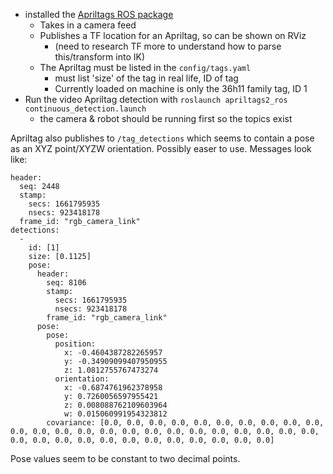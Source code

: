 * installed the [Apriltags ROS package](http://wiki.ros.org/apriltag_ros)
  * Takes in a camera feed 
  * Publishes a TF location for an Apriltag, so can be shown on RViz
    * (need to research TF more to understand how to parse this/transform into IK)
  * The Apriltag must be listed in the `config/tags.yaml`
    * must list 'size' of the tag in real life, ID of tag
    * Currently loaded on machine is only the 36h11 family tag, ID 1
* Run the video Apriltag detection with `roslaunch apriltags2_ros continuous_detection.launch`
  * the camera & robot should be running first so the topics exist


Apriltag also publishes to `/tag_detections` which seems to contain a pose as an XYZ point/XYZW orientation. Possibly easer to use. Messages look like:
```
header: 
  seq: 2448
  stamp: 
    secs: 1661795935
    nsecs: 923418178
  frame_id: "rgb_camera_link"
detections: 
  - 
    id: [1]
    size: [0.1125]
    pose: 
      header: 
        seq: 8106
        stamp: 
          secs: 1661795935
          nsecs: 923418178
        frame_id: "rgb_camera_link"
      pose: 
        pose: 
          position: 
            x: -0.4604387282265957
            y: -0.34909099407950955
            z: 1.0812755767473274
          orientation: 
            x: -0.6874761962378958
            y: 0.7260056597955421
            z: 0.008088762109603964
            w: 0.015060991954323812
        covariance: [0.0, 0.0, 0.0, 0.0, 0.0, 0.0, 0.0, 0.0, 0.0, 0.0, 0.0, 0.0, 0.0, 0.0, 0.0, 0.0, 0.0, 0.0, 0.0, 0.0, 0.0, 0.0, 0.0, 0.0, 0.0, 0.0, 0.0, 0.0, 0.0, 0.0, 0.0, 0.0, 0.0, 0.0, 0.0, 0.0]
```
Pose values seem to be constant to two decimal points.
